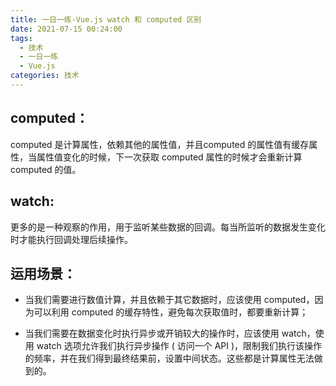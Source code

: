 ```yaml
---
title: 一日一练-Vue.js watch 和 computed 区别
date: 2021-07-15 00:24:00
tags:
  - 技术
  - 一日一练
  - Vue.js
categories: 技术
---
```




## computed：
computed 是计算属性，依赖其他的属性值，并且computed 的属性值有缓存属性，当属性值变化的时候，下一次获取 computed 属性的时候才会重新计算 computed 的值。

## watch:
更多的是一种观察的作用，用于监听某些数据的回调。每当所监听的数据发生变化时才能执行回调处理后续操作。

## 运用场景：

* 当我们需要进行数值计算，并且依赖于其它数据时，应该使用 computed，因为可以利用 computed 的缓存特性，避免每次获取值时，都要重新计算；

* 当我们需要在数据变化时执行异步或开销较大的操作时，应该使用 watch，使用 watch 选项允许我们执行异步操作 ( 访问一个 API )，限制我们执行该操作的频率，并在我们得到最终结果前，设置中间状态。这些都是计算属性无法做到的。

